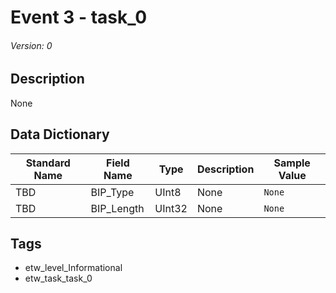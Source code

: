 # Event 3 - task_0
###### Version: 0

## Description
None

## Data Dictionary
|Standard Name|Field Name|Type|Description|Sample Value|
|---|---|---|---|---|
|TBD|BIP_Type|UInt8|None|`None`|
|TBD|BIP_Length|UInt32|None|`None`|

## Tags
* etw_level_Informational
* etw_task_task_0